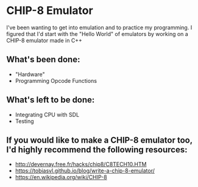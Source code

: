 # CHIP-8 Emulator

I've been wanting to get into emulation and to practice my programming. I figured that I'd start with the "Hello World" of emulators by working on a CHIP-8 emulator made in C++

## What's been done:

-   "Hardware"
-   Programming Opcode Functions

## What's left to be done:

-   Integrating CPU with SDL
-   Testing

## If you would like to make a CHIP-8 emulator too, I'd highly recommend the following resources:

-   http://devernay.free.fr/hacks/chip8/C8TECH10.HTM
-   https://tobiasvl.github.io/blog/write-a-chip-8-emulator/
-   https://en.wikipedia.org/wiki/CHIP-8
